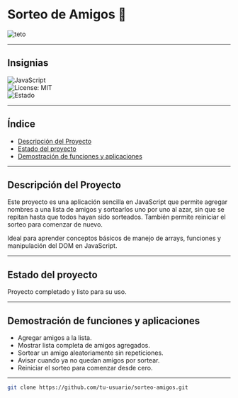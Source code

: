 # Sorteo de Amigos 🎉

![teto](https://github.com/user-attachments/assets/c4376414-8855-4a46-8fba-4855d16abf10)

---

## Insignias

![JavaScript](https://img.shields.io/badge/JavaScript-yellow?logo=javascript&logoColor=black)  
![License: MIT](https://img.shields.io/badge/License-MIT-green)  
![Estado](https://img.shields.io/badge/Estado-Completado-brightgreen)

---

## Índice

- [Descripción del Proyecto](#descripción-del-proyecto)  
- [Estado del proyecto](#estado-del-proyecto)  
- [Demostración de funciones y aplicaciones](#demostración-de-funciones-y-aplicaciones)  

---

## Descripción del Proyecto

Este proyecto es una aplicación sencilla en JavaScript que permite agregar nombres a una lista de amigos y sortearlos uno por uno al azar, sin que se repitan hasta que todos hayan sido sorteados. También permite reiniciar el sorteo para comenzar de nuevo.

Ideal para aprender conceptos básicos de manejo de arrays, funciones y manipulación del DOM en JavaScript.

---

## Estado del proyecto

Proyecto completado y listo para su uso.

---

## Demostración de funciones y aplicaciones

- Agregar amigos a la lista.  
- Mostrar lista completa de amigos agregados.  
- Sortear un amigo aleatoriamente sin repeticiones.  
- Avisar cuando ya no quedan amigos por sortear.  
- Reiniciar el sorteo para comenzar desde cero.

---


```bash
git clone https://github.com/tu-usuario/sorteo-amigos.git

